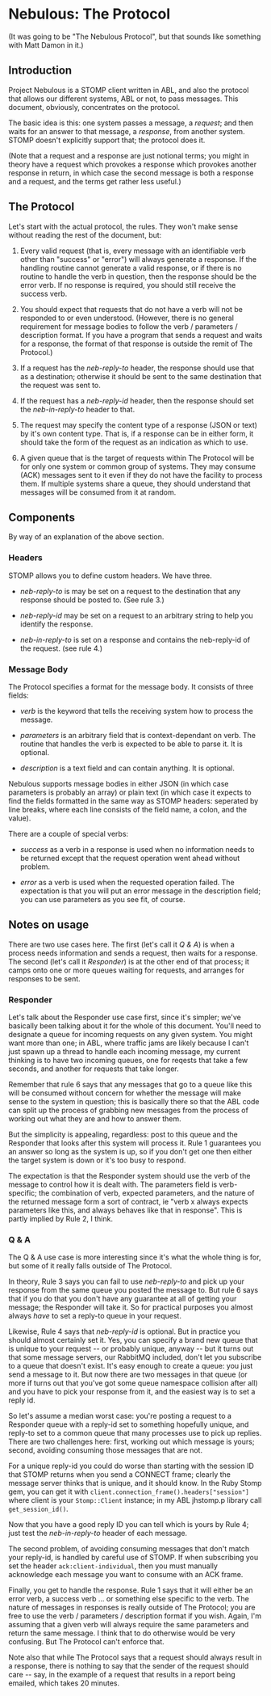 Nebulous: The Protocol
======================

(It was going to be "The Nebulous Protocol", but that sounds like something with Matt Damon in it.)


Introduction
------------
Project Nebulous is a STOMP client written in ABL, and also the protocol that allows our different
systems, ABL or not, to pass messages. This document, obviously, concentrates on the protocol.

The basic idea is this: one system passes a message, a _request_; and then waits for an answer to
that message, a _response_, from another system. STOMP doesn't explicitly support that; the
protocol does it.

(Note that a request and a response are just notional terms; you might in theory have a request
which provokes a response which provokes another response in return, in which case the second
message is both a response and a request, and the terms get rather less useful.)


The Protocol
------------
Let's start with the actual protocol, the rules. They won't make sense without reading the rest of the document, but:

1. Every valid request (that is, every message with an identifiable verb other than "success" or
   "error") will always generate a response. If the handling routine cannot generate a valid
   response, or if there is no routine to handle the verb in question, then the response should be
   the error verb. If no response is required, you should still receive the success verb.

2. You should expect that requests that do not have a verb will not be responded to or even
   understood. (However, there is no general requirement for message bodies to follow the verb /
   parameters / description format. If you have a program that sends a request and waits for a
   response, the format of that response is outside the remit of The Protocol.)

3. If a request has the _neb-reply-to_ header, the response should use that as a destination;
   otherwise it should be sent to the same destination that the request was sent to.

4. If the request has a _neb-reply-id_ header, then the response should set the _neb-in-reply-to_
   header to that.

5. The request may specify the content type of a response (JSON or text) by it's own content type.
   That is, if a response can be in either form, it should take the form of the request as an
   indication as which to use.

6. A given queue that is the target of requests within The Protocol will be for only one system or
   common group of systems. They may consume (ACK) messages sent to it even if they do not have the
   facility to process them.  If multiple systems share a queue, they should understand that
   messages will be consumed from it at random.


Components
----------
By way of an explanation of the above section.

### Headers ###

STOMP allows you to define custom headers. We have three. 

* _neb-reply-to_ is may be set on a request to the destination that any response should be posted
  to. (See rule 3.)

* _neb-reply-id_ may be set on a request to an arbitrary string to help you identify the response.

* _neb-in-reply-to_ is set on a response and contains the neb-reply-id of the request. (see rule 4.)

### Message Body ###

The Protocol specifies a format for the message body. It consists of three fields:

* _verb_ is the keyword that tells the receiving system how to process the message.

* _parameters_ is an arbitrary field that is context-dependant on verb. The routine that handles
  the verb is expected to be able to parse it. It is optional.

* _description_ is a text field and can contain anything. It is optional.

Nebulous supports message bodies in either JSON (in which case parameters is probably an array) or
plain text (in which case it expects to find the fields formatted in the same way as STOMP headers:
seperated by line breaks, where each line consists of the field name, a colon, and the value).

There are a couple of special verbs:

* _success_ as a verb in a response is used when no information needs to be returned except that
  the request operation went ahead without problem.

* _error_ as a verb is used when the requested operation failed. The expectation is that you will
  put an error message in the description field; you can use parameters as you see fit, of course.


Notes on usage
--------------

There are two use cases here. The first (let's call it _Q & A_) is when a process needs information
and sends a request, then waits for a response. The second (let's call it _Responder_) is at the
other end of that process; it camps onto one or more queues waiting for requests, and arranges for
responses to be sent.

### Responder ###

Let's talk about the Responder use case first, since it's simpler; we've basically been talking
about it for the whole of this document. You'll need to designate a queue for incoming requests on
any given system. You might want more than one; in ABL, where traffic jams are likely because I
can't just spawn up a thread to handle each incoming message, my current thinking is to have two
incoming queues, one for reqests that take a few seconds, and another for requests that take
longer. 

Remember that rule 6 says that any messages that go to a queue like this will be consumed without
concern for whether the message will make sense to the system in question; this is basically there
so that the ABL code can split up the process of grabbing new messages from the process of working
out what they are and how to answer them. 

But the simplicity is appealing, regardless: post to this queue and the Responder that looks after
this system will process it. Rule 1 guarantees you an answer so long as the system is up, so if you
don't get one then either the target system is down or it's too busy to respond.

The expectation is that the Responder system should use the verb of the message to control how it
is dealt with. The parameters field is verb-specific; the combination of verb, expected parameters,
and the nature of the returned message form a sort of contract, ie "verb x always expects
parameters like this, and always behaves like that in response". This is partly implied by Rule 2,
I think.

### Q & A ###

The Q & A use case is more interesting since it's what the whole thing is for, but some of it
really falls outside of The Protocol.

In theory, Rule 3 says you can fail to use _neb-reply-to_ and pick up your response from the same
queue you posted the message to. But rule 6 says that if you do that you don't have any guarantee
at all of getting your message; the Responder will take it. So for practical purposes you almost
always *have* to set a reply-to queue in your request. 

Likewise, Rule 4 says that _neb-reply-id_ is optional. But in practice you should almost certainly
set it. Yes, you can specify a brand new queue that is unique to your request -- or probably
unique, anyway -- but it turns out that some message servers, our RabbitMQ included, don't let you
subscribe to a queue that doesn't exist. It's easy enough to create a queue: you just send a
message to it. But now there are two messages in that queue (or more if turns out that you've got
some queue namespace collision after all) and you have to pick your response from it, and the
easiest way is to set a reply id.

So let's assume a median worst case: you're posting a request to a Responder queue with a reply-id
set to something hopefully unique, and reply-to set to a common queue that many processes use to
pick up replies. There are two challenges here: first, working out which message is yours; second,
avoiding consuming those messages that are not.

For a unique reply-id you could do worse than starting with the session ID that STOMP returns when
you send a CONNECT frame; clearly the message server thinks that is unique, and it should know. In
the Ruby Stomp gem, you can get it with `client.connection_frame().headers["session"]` where client
is your `Stomp::Client` instance; in my ABL jhstomp.p library call `get_session_id()`.

Now that you have a good reply ID you can tell which is yours by Rule 4; just test the
_neb-in-reply-to_ header of each message. 

The second problem, of avoiding consuming messages that don't match your reply-id, is handled by
careful use of STOMP. If when subscribing you set the header `ack:client-individual`, then you must
manually acknowledge each message you want to consume with an ACK frame.

Finally, you get to handle the response. Rule 1 says that it will either be an error verb, a
success verb ... or something else specific to the verb. The nature of messages in responses is
really outside of The Protocol; you are free to use the verb / parameters / description format if
you wish. Again, I'm assuming that a given verb will always require the same parameters and return
the same message. I think that to do otherwise would be very confusing. But The Protocol can't
enforce that. 

Note also that while The Protocol says that a request should always result in a response, there is
nothing to say that the sender of the request should care -- say, in the example of a request that
results in a report being emailed, which takes 20 minutes. 

